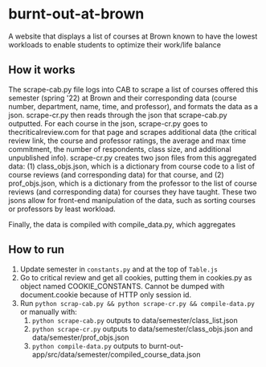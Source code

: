 # burnt-out-at-brown
A website that displays a list of courses at Brown known to have the lowest workloads to enable
students to optimize their work/life balance

## How it works
The scrape-cab.py file logs into CAB to scrape a list of courses offered this semester (spring 
'22) at Brown and their corresponding data (course number, department, name, time, and 
professor), and formats the data as a json. scrape-cr.py then reads through the json that 
scrape-cab.py outputted. For each course in the json, scrape-cr.py goes to 
thecriticalreview.com for that page and scrapes additional data (the critical review link, 
the course and professor ratings, the average and max time commitment, the number of 
respondents, class size, and additional unpublished info). scrape-cr.py creates two json 
files from this aggregated data: (1) class_objs.json, which is a dictionary from course code to 
a list of course reviews (and corresponding data) for that course, and (2) prof_objs.json, 
which is a dictionary from the professor to the list of course reviews (and corresponding 
data) for courses they have taught. These two jsons allow for front-end manipulation of the 
data, such as sorting courses or professors by least workload.

Finally, the data is compiled with compile_data.py, which aggregates

## How to run
1. Update semester in `constants.py` and at the top of `Table.js`
2. Go to critical review and get all cookies, putting them in cookies.py as object named
   COOKIE_CONSTANTS. Cannot be dumped with document.cookie because of HTTP only session id.
4. Run `python scrap-cab.py && python scrape-cr.py && compile-data.py` or manually with:
   1. `python scrape-cab.py` outputs to data/semester/class_list.json
   2. `python scrape-cr.py` outputs to data/semester/class_objs.json and
      data/semester/prof_objs.json
   1. `python compile-data.py` outputs to burnt-out-app/src/data/semester/compiled_course_data.json